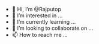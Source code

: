 - 👋 Hi, I’m @Rajputop
- 👀 I’m interested in ...
- 🌱 I’m currently learning ...
- 💞️ I’m looking to collaborate on ...
- 📫 How to reach me ...

<!---
Rajputop/Rajputop is a ✨ special ✨ repository because its `README.md` (this file) appears on your GitHub profile.
You can click the Preview link to take a look at your changes.
--->

